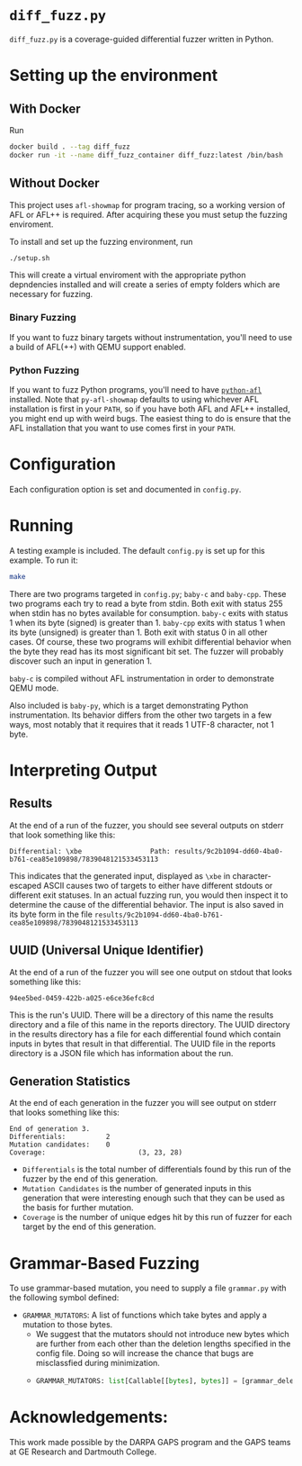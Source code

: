 # `diff_fuzz.py`
`diff_fuzz.py` is a coverage-guided differential fuzzer written in Python.

# Setting up the environment

## With Docker
Run
```sh
docker build . --tag diff_fuzz
docker run -it --name diff_fuzz_container diff_fuzz:latest /bin/bash
```

## Without Docker
This project uses `afl-showmap` for program tracing, so a working version of AFL or AFL++ is required.
After acquiring these you must setup the fuzzing enviroment.

To install and set up the fuzzing environment, run
```bash
./setup.sh
```

This will create a virtual enviroment with the appropriate python depndencies installed and will create a series of empty folders which are necessary for fuzzing.

### Binary Fuzzing
If you want to fuzz binary targets without instrumentation, you'll need to use a build of AFL(++) with QEMU support enabled.

### Python Fuzzing
If you want to fuzz Python programs, you'll need to have [`python-afl`](https://github.com/jwilk/python-afl) installed.
Note that `py-afl-showmap` defaults to using whichever AFL installation is first in your `PATH`, so if you have both AFL and AFL++ installed, you might end up with weird bugs.
The easiest thing to do is ensure that the AFL installation that you want to use comes first in your `PATH`.

# Configuration
Each configuration option is set and documented in `config.py`.

# Running
A testing example is included. The default `config.py` is set up for this example.
To run it:
```bash
make
```

There are two programs targeted in `config.py`; `baby-c` and `baby-cpp`.
These two programs each try to read a byte from stdin.
Both exit with status 255 when stdin has no bytes available for consumption.
`baby-c` exits with status 1 when its byte (signed) is greater than 1.
`baby-cpp` exits with status 1 when its byte (unsigned) is greater than 1.
Both exit with status 0 in all other cases.
Of course, these two programs will exhibit differential behavior when the byte they read has its most significant bit set.
The fuzzer will probably discover such an input in generation 1.

`baby-c` is compiled without AFL instrumentation in order to demonstrate QEMU mode.

Also included is `baby-py`, which is a target demonstrating Python instrumentation.
Its behavior differs from the other two targets in a few ways, most notably that it requires that it reads 1 UTF-8 character, not 1 byte.

# Interpreting Output

## Results

At the end of a run of the fuzzer, you should see several outputs on stderr that look something like this:
```
Differential: \xbe                 Path: results/9c2b1094-dd60-4ba0-b761-cea85e109898/7839048121533453113
```
This indicates that the generated input, displayed as `\xbe` in character-escaped ASCII causes two of targets to either have different stdouts or different exit statuses.
In an actual fuzzing run, you would then inspect it to determine the cause of the differential behavior.
The input is also saved in its byte form in the file `results/9c2b1094-dd60-4ba0-b761-cea85e109898/7839048121533453113`

## UUID (Universal Unique Identifier)

At the end of a run of the fuzzer you will see one output on stdout that looks something like this:
```
94ee5bed-0459-422b-a025-e6ce36efc8cd
```
This is the run's UUID. There will be a directory of this name the results directory and a file of this name in the reports directory. The UUID directory in the results directory has a file for each differential found which contain inputs in bytes that result in that differential. The UUID file in the reports directory is a JSON file which has information about the run.

## Generation Statistics

At the end of each generation in the fuzzer you will see output on stderr that looks something like this:
```
End of generation 3.
Differentials:          2
Mutation candidates:    0
Coverage:                       (3, 23, 28)
```
- `Differentials` is the total number of differentials found by this run of the fuzzer by the end of this generation.
- `Mutation Candidates` is the number of generated inputs in this generation that were interesting enough such that they can be used as the basis for further mutation.
- `Coverage` is the number of unique edges hit by this run of fuzzer for each target by the end of this generation.

# Grammar-Based Fuzzing
To use grammar-based mutation, you need to supply a file `grammar.py` with the following symbol defined:
- `GRAMMAR_MUTATORS`:   A list of functions which take bytes and apply a mutation to those bytes.
    - We suggest that the mutators should not introduce new bytes which are further from each other than the deletion lengths specified in the config file. Doing so will increase the chance that bugs are misclassfied during minimization.
    - ```python
      GRAMMAR_MUTATORS: list[Callable[[bytes], bytes]] = [grammar_delete, grammar_insert, grammar_replace]
      ```

# Acknowledgements:
This work made possible by the DARPA GAPS program and the GAPS teams at GE Research and Dartmouth College.

